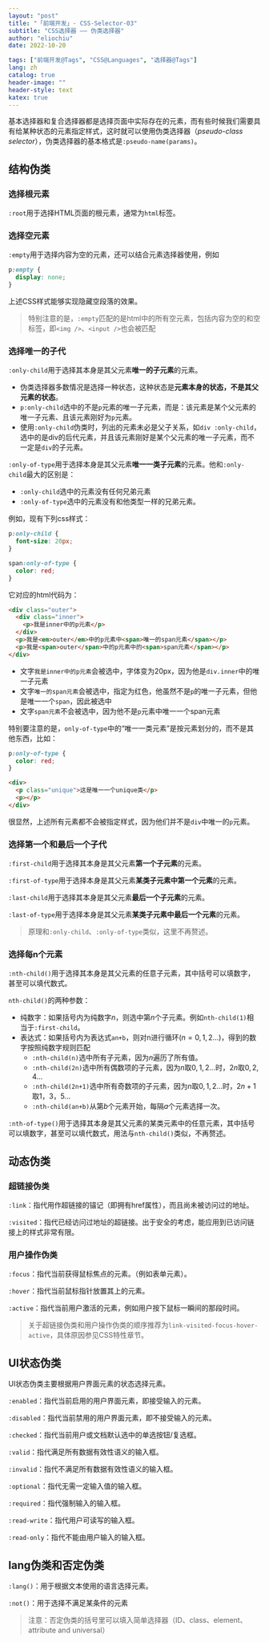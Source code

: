 ```yaml
---
layout: "post"
title: "「前端开发」- CSS-Selector-03"
subtitle: "CSS选择器 —— 伪类选择器"
author: "eliochiu"
date: 2022-10-20

tags: ["前端开发@Tags", "CSS@Languages", "选择器@Tags"]
lang: zh
catalog: true
header-image: ""
header-style: text
katex: true
---
```




基本选择器和复合选择器都是选择页面中实际存在的元素，而有些时候我们需要具有给某种状态的元素指定样式，这时就可以使用伪类选择器（*pseudo-class selector*），伪类选择器的基本格式是`:pseudo-name(params)`。

## 结构伪类

### 选择根元素
`:root`用于选择HTML页面的根元素，通常为`html`标签。

### 选择空元素
`:empty`用于选择内容为空的元素，还可以结合元素选择器使用，例如
```css
p:empty {
  display: none;
}
```
上述CSS样式能够实现隐藏空段落的效果。

> 特别注意的是，`:empty`匹配的是html中的所有空元素，包括内容为空的和空标签，即`<img />`、`<input />`也会被匹配

### 选择唯一的子代
`:only-child`用于选择其本身是其父元素**唯一的子元素**的元素。

- 伪类选择器多数情况是选择一种状态，这种状态是**元素本身的状态，不是其父元素的状态**。
- `p:only-child`选中的不是`p`元素的唯一子元素，而是：该元素是某个父元素的唯一子元素、且该元素刚好为`p`元素。
- 使用`:only-child`伪类时，列出的元素未必是父子关系，如`div :only-child`，选中的是div的后代元素，并且该元素刚好是某个父元素的唯一子元素，而不一定是`div`的子元素。

`:only-of-type`用于选择本身是其父元素**唯一一类子元素**的元素。他和`:only-child`最大的区别是：

- `:only-child`选中的元素没有任何兄弟元素
- `:only-of-type`选中的元素没有和他类型一样的兄弟元素。

例如，现有下列css样式：
```css
p:only-child {
  font-size: 20px;
}

span:only-of-type {
  color: red;
}
```

它对应的html代码为：

```html
<div class="outer">
  <div class="inner">
    <p>我是inner中的p元素</p>
  </div>
  <p>我是<em>outer</em>中的p元素中<span>唯一的span元素</span></p>
  <p>我是<span>outer</span>中的p元素中的<span>span元素</span></p>
</div>
```
- 文字`我是inner中的p元素`会被选中，字体变为20px，因为他是`div.inner`中的唯一子元素
- 文字`唯一的span元素`会被选中，指定为红色，他虽然不是`p`的唯一子元素，但他是唯一一个`span`，因此被选中
- 文字`span元素`不会被选中，因为他不是`p`元素中唯一一个span元素

特别要注意的是，`only-of-type`中的“唯一一类元素”是按元素划分的，而不是其他东西，比如：
```css
p:only-of-type {
  color: red;
}
```
```html
<div>
  <p class="unique">这是唯一一个unique类</p>
  <p></p>
</div>
```
很显然，上述所有元素都不会被指定样式，因为他们并不是`div`中唯一的`p`元素。

### 选择第一个和最后一个子代
`:first-child`用于选择其本身是其父元素**第一个子元素**的元素。

`:first-of-type`用于选择本身是其父元素**某类子元素中第一个元素**的元素。

`:last-child`用于选择其本身是其父元素**最后一个子元素**的元素。

`:last-of-type`用于选择本身是其父元素**某类子元素中最后一个元素**的元素。

> 原理和`:only-child`、`:only-of-type`类似，这里不再赘述。

### 选择每n个元素
`:nth-child()`用于选择其本身是其父元素的任意子元素，其中括号可以填数字，甚至可以填代数式。

`nth-child()`的两种参数：

- 纯数字：如果括号内为纯数字$n$，则选中第$n$个子元素。例如`nth-child(1)`相当于`:first-child`。
- 表达式：如果括号内为表达式`an+b`，则对n进行循环($n = 0, 1, 2...$)，得到的数字按照纯数字规则匹配
  - `:nth-child(n)`选中所有子元素，因为$n$遍历了所有值。
  - `:nth-child(2n)`选中所有偶数项的子元素，因为$n$取$0, 1, 2...$时，$2n$取$0, 2, 4...$
  - `:nth-child(2n+1)`选中所有奇数项的子元素，因为$n$取$0, 1, 2...$时，$2n+1$取$1， 3， 5...$
  - `:nth-child(an+b)`从第$b$个元素开始，每隔$a$个元素选择一次。

`:nth-of-type()`用于选择其本身是其父元素的某类元素中的任意元素，其中括号可以填数字，甚至可以填代数式，用法与`nth-child()`类似，不再赘述。

## 动态伪类

### 超链接伪类

`:link`：指代用作超链接的锚记（即拥有href属性），而且尚未被访问过的地址。

`:visited`：指代已经访问过地址的超链接。出于安全的考虑，能应用到已访问链接上的样式非常有限。

### 用户操作伪类
`:focus`：指代当前获得鼠标焦点的元素。（例如表单元素）。

`:hover`：指代当前鼠标指针放置其上的元素。

`:active`：指代当前用户激活的元素，例如用户按下鼠标一瞬间的那段时间。

> 关于超链接伪类和用户操作伪类的顺序推荐为`link-visited-focus-hover-active`，具体原因参见CSS特性章节。

## UI状态伪类
UI状态伪类主要根据用户界面元素的状态选择元素。

`:enabled`：指代当前启用的用户界面元素，即接受输入的元素。

`:disabled`：指代当前禁用的用户界面元素，即不接受输入的元素。

`:checked`：指代当前用户或文档默认选中的单选按钮/复选框。

`:valid`：指代满足所有数据有效性语义的输入框。

`:invalid`：指代不满足所有数据有效性语义的输入框。

`:optional`：指代无需一定输入值的输入框。

`:required`：指代强制输入的输入框。

`:read-write`：指代用户可读写的输入框。

`:read-only`：指代不能由用户输入的输入框。

## lang伪类和否定伪类

`:lang()`：用于根据文本使用的语言选择元素。

`:not()`：用于选择不满足某条件的元素

> 注意：否定伪类的括号里可以填入简单选择器（ID、class、element、attribute and universal）





